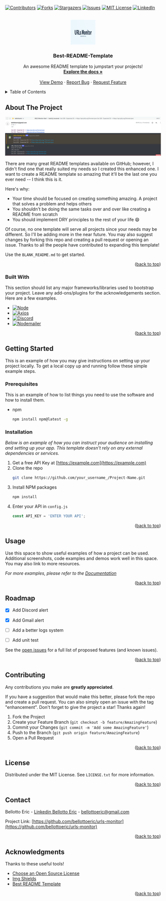 <div id="top"></div>

[![Contributors][contributors-shield]][contributors-url]
[![Forks][forks-shield]][forks-url]
[![Stargazers][stars-shield]][stars-url]
[![Issues][issues-shield]][issues-url]
[![MIT License][license-shield]][license-url]
[![LinkedIn][linkedin-shield]][linkedin-url]



<!-- PROJECT LOGO -->
<br />
<div align="center">
  <a href="https://github.com/bellottoeric/urls-monitor">
    <img src="images/logo.png" alt="Logo" width="80" height="80">
  </a>

  <h3 align="center">Best-README-Template</h3>

  <p align="center">
    An awesome README template to jumpstart your projects!
    <br />
    <a href="https://github.com/bellottoeric/urls-monitor"><strong>Explore the docs »</strong></a>
    <br />
    <br />
    <a href="https://github.com/bellottoeric/urls-monitor">View Demo</a>
    ·
    <a href="https://github.com/bellottoeric/urls-monitor/issues">Report Bug</a>
    ·
    <a href="https://github.com/bellottoeric/urls-monitor/issues">Request Feature</a>
  </p>
</div>



<!-- TABLE OF CONTENTS -->
<details>
  <summary>Table of Contents</summary>
  <ol>
    <li>
      <a href="#about-the-project">About The Project</a>
      <ul>
        <li><a href="#built-with">Built With</a></li>
      </ul>
    </li>
    <li>
      <a href="#getting-started">Getting Started</a>
      <ul>
        <li><a href="#prerequisites">Prerequisites</a></li>
        <li><a href="#installation">Installation</a></li>
      </ul>
    </li>
    <li><a href="#usage">Usage</a></li>
    <li><a href="#roadmap">Roadmap</a></li>
    <li><a href="#contributing">Contributing</a></li>
    <li><a href="#license">License</a></li>
    <li><a href="#contact">Contact</a></li>
    <li><a href="#acknowledgments">Acknowledgments</a></li>
  </ol>
</details>



<!-- ABOUT THE PROJECT -->
## About The Project

[![Product Name Screen Shot][product-screenshot]](https://github.com/bellottoeric/urls-monitor)

There are many great README templates available on GitHub; however, I didn't find one that really suited my needs so I created this enhanced one. I want to create a README template so amazing that it'll be the last one you ever need -- I think this is it.

Here's why:
* Your time should be focused on creating something amazing. A project that solves a problem and helps others
* You shouldn't be doing the same tasks over and over like creating a README from scratch
* You should implement DRY principles to the rest of your life :smile:

Of course, no one template will serve all projects since your needs may be different. So I'll be adding more in the near future. You may also suggest changes by forking this repo and creating a pull request or opening an issue. Thanks to all the people have contributed to expanding this template!

Use the `BLANK_README.md` to get started.

<p align="right">(<a href="#top">back to top</a>)</p>



### Built With

This section should list any major frameworks/libraries used to bootstrap your project. Leave any add-ons/plugins for the acknowledgements section. Here are a few examples.

* [![Node][Node.js]][Node-url]
* [![Axios][Axios]][Axios-url]
* [![Discord][Discord.js]][Discord-url]
* [![Nodemailer][Nodemailer]][Nodemailer-url]

<p align="right">(<a href="#top">back to top</a>)</p>



<!-- GETTING STARTED -->
## Getting Started

This is an example of how you may give instructions on setting up your project locally.
To get a local copy up and running follow these simple example steps.

### Prerequisites

This is an example of how to list things you need to use the software and how to install them.
* npm
  ```sh
  npm install npm@latest -g
  ```

### Installation

_Below is an example of how you can instruct your audience on installing and setting up your app. This template doesn't rely on any external dependencies or services._

1. Get a free API Key at [https://example.com](https://example.com)
2. Clone the repo
   ```sh
   git clone https://github.com/your_username_/Project-Name.git
   ```
3. Install NPM packages
   ```sh
   npm install
   ```
4. Enter your API in `config.js`
   ```js
   const API_KEY = 'ENTER YOUR API';
   ```

<p align="right">(<a href="#top">back to top</a>)</p>



<!-- USAGE EXAMPLES -->
## Usage

Use this space to show useful examples of how a project can be used. Additional screenshots, code examples and demos work well in this space. You may also link to more resources.

_For more examples, please refer to the [Documentation](https://example.com)_

<p align="right">(<a href="#top">back to top</a>)</p>



<!-- ROADMAP -->
## Roadmap

- [x] Add Discord alert
- [x] Add Gmail alert
- [ ] Add a better logs system
- [ ] Add unit test


See the [open issues](https://github.com/bellottoeric/urls-monitor/issues) for a full list of proposed features (and known issues).

<p align="right">(<a href="#top">back to top</a>)</p>



<!-- CONTRIBUTING -->
## Contributing

Any contributions you make are **greatly appreciated**.

If you have a suggestion that would make this better, please fork the repo and create a pull request. You can also simply open an issue with the tag "enhancement".
Don't forget to give the project a star! Thanks again!

1. Fork the Project
2. Create your Feature Branch (`git checkout -b feature/AmazingFeature`)
3. Commit your Changes (`git commit -m 'Add some AmazingFeature'`)
4. Push to the Branch (`git push origin feature/AmazingFeature`)
5. Open a Pull Request

<p align="right">(<a href="#top">back to top</a>)</p>



<!-- LICENSE -->
## License

Distributed under the MIT License. See `LICENSE.txt` for more information.

<p align="right">(<a href="#top">back to top</a>)</p>



<!-- CONTACT -->
## Contact

Bellotto Eric - [Linkedin Bellotto Eric](https://www.linkedin.com/in/eric-bellotto/) - bellottoeric@gmail.com

Project Link: [https://github.com/bellottoeric/urls-monitor](https://github.com/bellottoeric/urls-monitor)

<p align="right">(<a href="#top">back to top</a>)</p>



<!-- ACKNOWLEDGMENTS -->
## Acknowledgments

Thanks to these useful tools!

* [Choose an Open Source License](https://choosealicense.com)
* [Img Shields](https://shields.io)
* [Best README Template](https://github.com/othneildrew/Best-README-Template)


<p align="right">(<a href="#top">back to top</a>)</p>



<!-- MARKDOWN LINKS & IMAGES -->
<!-- https://www.markdownguide.org/basic-syntax/#reference-style-links -->
[contributors-shield]: https://img.shields.io/github/contributors/bellottoeric/urls-monitor.svg?style=for-the-badge
[contributors-url]: https://github.com/bellottoeric/urls-monitor/graphs/contributors
[forks-shield]: https://img.shields.io/github/forks/bellottoeric/urls-monitor.svg?style=for-the-badge
[forks-url]: https://github.com/bellottoeric/urls-monitor/network/members
[stars-shield]: https://img.shields.io/github/stars/bellottoeric/urls-monitor.svg?style=for-the-badge
[stars-url]: https://github.com/bellottoeric/urls-monitor/stargazers
[issues-shield]: https://img.shields.io/github/issues/bellottoeric/urls-monitor.svg?style=for-the-badge
[issues-url]: https://github.com/bellottoeric/urls-monitor/issues
[license-shield]: https://img.shields.io/github/license/bellottoeric/urls-monitor.svg?style=for-the-badge
[license-url]: https://github.com/bellottoeric/urls-monitor/blob/master/LICENSE.txt
[linkedin-shield]: https://img.shields.io/badge/-LinkedIn-black.svg?style=for-the-badge&logo=linkedin&colorB=555
[linkedin-url]: https://www.linkedin.com/in/eric-bellotto/
[product-screenshot]: images/screenshot.png
[Node.js]: https://img.shields.io/badge/nodejs-333?style=for-the-badge&logo=nodedotjs&logoColor=#026e00
[Node-url]: https://nodejs.org/en/
[Axios]: https://img.shields.io/badge/Axios-edf2f6?style=for-the-badge&logo=axios&logoColor=#671ddf
[Axios-url]: https://www.npmjs.com/package/axios
[Discord.js]: https://img.shields.io/badge/Discord.js-FFF?style=for-the-badge&logo=discord&logoColor=#f8f9fc
[Discord-url]: https://discord.js.org/#/
[Nodemailer]: https://img.shields.io/badge/Nodemailer-07689f?style=for-the-badge&logo=nodemailer&logoColor=#07689f
[Nodemailer-url]: https://nodemailer.com/